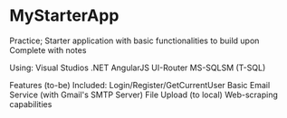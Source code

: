# MyStarterApp
Practice; Starter application with basic functionalities to build upon
Complete with notes

Using:
Visual Studios
.NET
AngularJS
UI-Router
MS-SQLSM (T-SQL)

Features (to-be) Included:
Login/Register/GetCurrentUser
Basic Email Service (with Gmail's SMTP Server)
File Upload (to local)
Web-scraping capabilities
